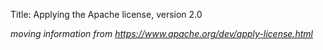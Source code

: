 Title: Applying the Apache license, version 2.0

_moving information from https://www.apache.org/dev/apply-license.html_

